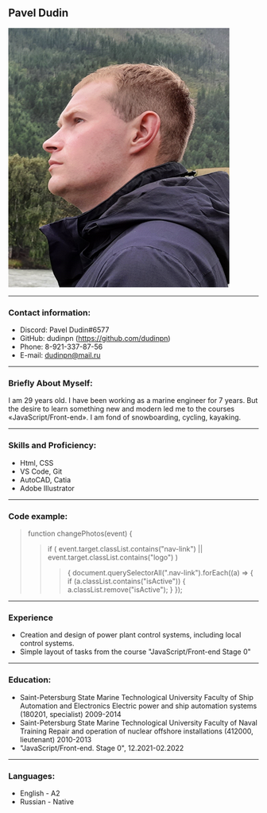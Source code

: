 ## Pavel Dudin
![Pavel Dudin](https://github.com/dudinpn/rsschool-cv/blob/gh-pages/GitHubavatar.PNG)

---

###  Contact information:
* Discord: Pavel Dudin#6577 
* GitHub: dudinpn (<https://github.com/dudinpn>)
* Phone: 8-921-337-87-56
* E-mail: <dudinpn@mail.ru>

---

### Briefly About Myself:
I am 29 years old. I have been working as a marine engineer for 7 years. But the desire to learn something new and modern led me to the courses «JavaScript/Front-end». I am fond of snowboarding, cycling, kayaking.

---

### Skills and Proficiency:
* Html, CSS
* VS Code, Git
* AutoCAD, Catia
* Adobe Illustrator

---

### Code example:
> function changePhotos(event) {
>>  if (
>>    event.target.classList.contains("nav-link") ||
>>    event.target.classList.contains("logo")
>>  ) 
>>>   { document.querySelectorAll(".nav-link").forEach((a) => {
>>>     if (a.classList.contains("isActive")) {
>>>        a.classList.remove("isActive");
>>>     }
>>>    });

---

### Experience
+ Creation and design of power plant control systems, including local control systems.
+ Simple layout of tasks from the course "JavaScript/Front-end Stage 0"

---

### Education:
+ Saint-Petersburg State Marine Technological University
Faculty of Ship Automation and Electronics
Electric power and ship automation systems (180201, specialist)
2009-2014
+ Saint-Petersburg State Marine Technological University
Faculty of Naval Training
Repair and operation of nuclear offshore installations (412000, lieutenant)
2010-2013
+ "JavaScript/Front-end. Stage 0", 12.2021-02.2022

---

### Languages:
* English - A2
* Russian - Native
